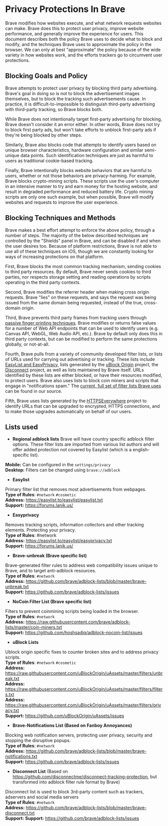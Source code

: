 # Privacy Protections In Brave

Brave modifies how websites execute, and what network requests websites can make.  Brave does this to protect user privacy, improve website performance, and generally improve the experience for users.  This document describes both the policy Brave uses to decide what to block and modify, and the techniques Brave uses to approximate the policy in the browser.  We can only at best "approximate" the policy because of the wide variety in how websites work, and the efforts trackers go to circumvent user protections.

## Blocking Goals and Policy

Brave attempts to protect user privacy by blocking third party advertising.  Brave's goal in doing so is not to block the advertisement images themselves, but to block the tracking such advertisements cause.  In practice, it is difficult-to-impossible to distinguish third-party advertising with third-party tracking, so Brave blocks both.

While Brave does not intentionally target first-party advertising for blocking, Brave doesn't consider it an error either.  In other words, Brave does not try to block first party ads, but won't take efforts to unblock first-party ads if they're being blocked by other steps.

Similarly, Brave also blocks code that attempts to identify users based on unique browser characteristics, hardware configuration and similar semi-unique data points.  Such identification techniques are just as harmful to users as traditional cookie-based tracking.

Finally, Brave intentionally blocks website behaviors that are harmful to users, whether or not those behaviors are privacy-harming.  For example, Brave blocks crypto-mining scripts.  These scripts use the user's computer in an intensive manner to try and earn money for the hosting website, and result in degraded performance and reduced battery life.  Crypto mining scripts are only one such example, but when possible, Brave will modify websites and requests to improve the user experience.

## Blocking Techniques and Methods

Brave makes a best effort attempt to enforce the above policy, through a number of steps.  The majority of the below described techniques are controlled by the "Shields" panel in Brave, and can be disabled if and when the user desires too.  Because of platform restrictions, Brave is not able to use all of these techniques on iOS, though we are constantly looking for ways of increasing protections on that platform.

First, Brave blocks the most common tracking mechanism, sending cookies to third party resources.  By default, Brave never sends cookies to third parties, nor respects storage setting and reading operations by scripts operating in the third party contexts.

Second, Brave modifies the referrer header when making cross origin requests.  Brave "lies" on these requests, and says the request was being issued from the same domain being requested, instead of the true, cross-domain origin.

Third, Brave prevents third party frames from tracking users through [passive finger printing techniques](https://github.com/brave/brave-browser/wiki/Fingerprinting-Protection-Mode).  Brave modifies or returns false values for a number of Web API endpoints that can be used to identify users (e.g. Canvas API, WebGL, Web Audio API, etc.).  Brave by default only does this in third party contexts, but can be modified to perform the same protections globally, or not-at-all.

Fourth, Brave pulls from a variety of community developed filter lists, or lists of URLs used for carrying out advertising or tracking.  These lists include [EasyList and EasyPrivacy](https://github.com/easylist/easylist), lists generated by the [uBlock Origin](https://github.com/uBlockOrigin) project, the [Disconnect](https://disconnect.me/) project, as well as lists maintained by Brave itself.  URLs identified by these lists are either blocked, or have their resources modified, to protect users. Brave also uses lists to block coin miners and scripts that engage in "notifications spam."  The [current, full set of filter lists Brave uses](https://github.com/brave/adblock-rust/tree/master/src/filter_lists) can be found in our source.

Fifth, Brave uses lists generated by the [HTTPSEverywhere](https://www.eff.org/https-everywhere) project to identify URLs that can be upgraded to encrypted, HTTPS connections, and to make those upgrades automatically on behalf of our users.

## Lists used

* **Regional adblock lists**
Brave will have country specific adblock filter options. These filter lists are imported from various list authors and will offer added protection not covered by Easylist (which is a english-specific list).

**Mobile:** Can be configured in the `settings/privacy`<br> 
**Desktop:** Filters can be changed using `brave://adblock`<br>

* **Easylist**

Primary filter list that removes most advertisements from webpages.<br>
**Type of Rules**: `#network` `#cosmetic`<br>
**Address:** https://easylist.to/easylist/easylist.txt<br>
**Support:** https://forums.lanik.us/

* **Easyprivacy**

Removes tracking scripts, information collectors and other tracking elements. Protecting your privacy.<br>
**Type of Rules**: #network<br>
**Address:** https://easylist.to/easylist/easyprivacy.txt<br>
**Support:** https://forums.lanik.us/

* **Brave-unbreak (Brave specific list)**

Brave-generated filter rules to address web compatibility issues unique to Brave, and to target anti-adblock resources.<br>
**Type of Rules**: `#network`<br>
**Address:** https://github.com/brave/adblock-lists/blob/master/brave-unbreak.txt<br>
**Support:** https://github.com/brave/adblock-lists/issues

* **NoCoin Filter List (Brave specific list)**

Filters to prevent coinmining scripts being loaded in the browser.<br>
**Type of Rules**: `#network`<br>
**Address:** https://raw.githubusercontent.com/brave/adblock-lists/master/coin-miners.txt<br>
**Support:** https://github.com/hoshsadiq/adblock-nocoin-list/issues

* **uBlock Lists**

Ublock origin specific fixes to counter broken sites and to address privacy scripts.<br>
**Type of Rules**: `#network` `#cosmetic`<br>
**Address:** https://raw.githubusercontent.com/uBlockOrigin/uAssets/master/filters/unbreak.txt<br>
**Address:** https://raw.githubusercontent.com/uBlockOrigin/uAssets/master/filters/filters.txt<br>
**Address:** https://raw.githubusercontent.com/uBlockOrigin/uAssets/master/filters/privacy.txt<br>
**Support:** https://github.com/uBlockOrigin/uAssets/issues

* **Brave-Notifications List (Based on Fanboy Annoyances)**

Blocking web notification servers, protecting user privacy, security and stopping the disruptive popups.<br>
**Type of Rules**: `#network`<br>
**Address:** https://github.com/brave/adblock-lists/blob/master/brave-notifications.txt<br>
**Support:** https://github.com/brave/adblock-lists/issues

* **Disconnect List** (Based on https://github.com/disconnectme/disconnect-tracking-protection, but transformed into adblock filter rule format by Brave)<br>

Disconnect list is used to block 3rd-party content such as trackers, adservers and social media servers<br>
**Type of Rules**: `#network`<br>
**Address:** https://github.com/brave/adblock-lists/blob/master/brave-disconnect.txt<br>
**Support:** **Support:** https://github.com/brave/adblock-lists/issues

